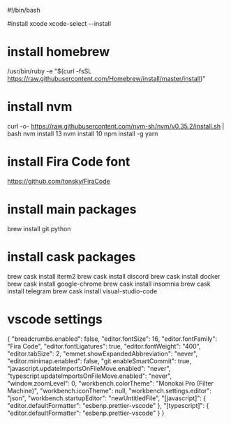 #!/bin/bash

#install xcode
xcode-select --install

# install homebrew
/usr/bin/ruby -e "$(curl -fsSL https://raw.githubusercontent.com/Homebrew/install/master/install)"

# install nvm
curl -o- https://raw.githubusercontent.com/nvm-sh/nvm/v0.35.2/install.sh | bash
nvm install 13
nvm install 10
npm install -g yarn

# install Fira Code font
https://github.com/tonsky/FiraCode

# install main packages
brew install git python

# install cask packages
brew cask install iterm2
brew cask install discord
brew cask install docker
brew cask install google-chrome
brew cask install insomnia
brew cask install telegram
brew cask install visual-studio-code

# vscode settings
{
    "breadcrumbs.enabled": false,
    "editor.fontSize": 16,
    "editor.fontFamily": "Fira Code",
    "editor.fontLigatures": true,
    "editor.fontWeight": "400",
    "editor.tabSize": 2,
    "emmet.showExpandedAbbreviation": "never",
    "editor.minimap.enabled": false,
    "git.enableSmartCommit": true,
    "javascript.updateImportsOnFileMove.enabled": "never",
    "typescript.updateImportsOnFileMove.enabled": "never",
    "window.zoomLevel": 0,
    "workbench.colorTheme": "Monokai Pro (Filter Machine)",
    "workbench.iconTheme": null,
    "workbench.settings.editor": "json",
    "workbench.startupEditor": "newUntitledFile",
    "[javascript]": {
        "editor.defaultFormatter": "esbenp.prettier-vscode"
    },
    "[typescript]": {
        "editor.defaultFormatter": "esbenp.prettier-vscode"
    }
}
